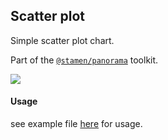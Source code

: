 ## Scatter plot

Simple scatter plot chart.

Part of the [`@stamen/panorama`](https://www.npmjs.com/package/@stamen/panorama) toolkit.

<img src='https://cloud.githubusercontent.com/assets/565486/11859537/dc9d9454-a439-11e5-83a1-0385706a4d05.png'>

#### Usage
see example file [here](../../_examples/components/example-scatterplot.jsx) for usage.
